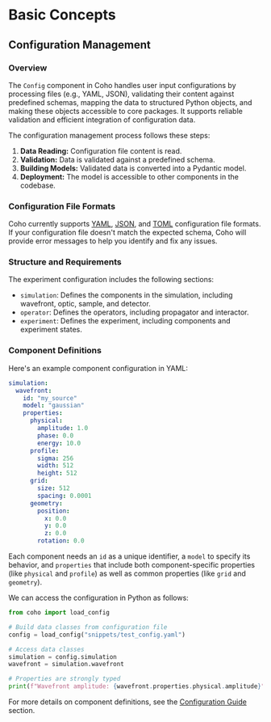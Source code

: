 # Basic Concepts

## Configuration Management

### Overview

The `Config` component in Coho handles user input configurations by processing files (e.g., YAML, JSON), validating their content against predefined schemas, mapping the data to structured Python objects, and making these objects accessible to core packages. It supports reliable validation and efficient integration of configuration data.

The configuration management process follows these steps:

1. **Data Reading:** Configuration file content is read.
2. **Validation:** Data is validated against a predefined schema.
3. **Building Models:** Validated data is converted into a Pydantic model.
4. **Deployment:** The model is accessible to other components in the codebase.

### Configuration File Formats

Coho currently supports [YAML](https://yaml.org/), [JSON](https://www.json.org/), and [TOML](https://toml.io/) configuration file formats. If your configuration file doesn't match the expected schema, Coho will provide error messages to help you identify and fix any issues.

### Structure and Requirements

The experiment configuration includes the following sections:

- `simulation`: Defines the components in the simulation, including wavefront, optic, sample, and detector.
- `operator`: Defines the operators, including propagator and interactor.
- `experiment`: Defines the experiment, including components and experiment states.

### Component Definitions

Here's an example component configuration in YAML:

```yaml
simulation:
  wavefront:
    id: "my_source"
    model: "gaussian"
    properties: 
      physical:
        amplitude: 1.0
        phase: 0.0
        energy: 10.0
      profile:
        sigma: 256
        width: 512
        height: 512
      grid:
        size: 512
        spacing: 0.0001
      geometry:
        position:
          x: 0.0
          y: 0.0
          z: 0.0
        rotation: 0.0
```

Each component needs an `id` as a unique identifier, a `model` to specify its behavior, and `properties` that include both component-specific properties (like `physical` and `profile`) as well as common properties (like `grid` and `geometry`).

We can access the configuration in Python as follows:

```python
from coho import load_config

# Build data classes from configuration file
config = load_config("snippets/test_config.yaml")

# Access data classes
simulation = config.simulation
wavefront = simulation.wavefront

# Properties are strongly typed
print(f"Wavefront amplitude: {wavefront.properties.physical.amplitude}")
```

For more details on component definitions, see the [Configuration Guide](./configuration.md) section.

